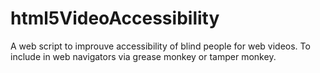 # html5VideoAccessibility
A web script to improuve accessibility of blind people for web videos.
To include in web navigators via grease monkey or tamper monkey.  
